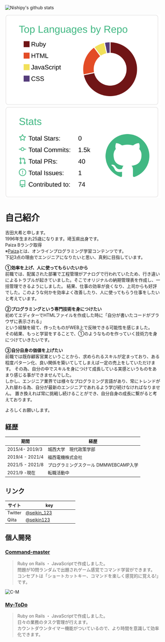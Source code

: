 ![Nishipy's github stats](https://github-readme-stats.vercel.app/api?username=nishipy)

[![](https://raw.githubusercontent.com/seikin123/seikin123/master/profile-summary-card-output/vue/1-repos-per-language.svg)](https://github.com/vn7n24fzkq/github-profile-summary-cards) [![](https://raw.githubusercontent.com/seikin123/seikin123/master/profile-summary-card-output/vue/3-stats.svg)](https://github.com/vn7n24fzkq/github-profile-summary-cards)  

# 自己紹介  
吉田大希と申します。  
1996年生まれ25歳になります。埼玉県出身です。  
Paiza Bランク取得  
※[Paiza](https://paiza.jp/)とは、オンラインプログラミング学習コンテンツです。  
下記3点の理由でエンジニアになりたいと思い、真剣に目指しています。  

**①効率を上げ、人に使ってもらいたいから**  
前職では、配属された部署で工程管理がアナログで行われていたため、行き違いによるトラブルが起きていました。そこでオリジナルの納期管理表を作成し、一括管理できるようにしました。
結果、仕事の効率が良くなり、上司からも好評でした。このような何かを効率よく改善したり、人に使ってもらう仕事をしたいと考えています。  

**②プログラミングという専門技術を身につけたい**  
初めてエディターでHTMLファイルを作成した時に「自分が書いたコードがブラウザに表示される」  
という経験を経て、作ったものがWEB上で反映できる可能性を感じました。  
その結果、もっと学習をすることで、①のようなものを作っていく技術力を身につけていきたいです。  

**③自分自身の価値を上げたい**  
前職では既存顧客営業ということから、求められるスキルが定まっており、ある程度パターン化、良い関係を築いてしてしまえば一定の売上をしていただけます。
その為、自分の中でスキルを身につけて成長している実感というものをあまり感じる事ができませんでした。  
しかし、エンジニア業界では様々なプログラミング言語があり、常にトレンドが入れ替わる為、自分が最新のエンジニアであれるよう学び続けなければなりません。
置き換えれば常に挑戦し続けることができ、自分自身の成長に繋がると考えております。  

よろしくお願いします。  

## 経歴  
| 期間 | 経歴 　　　　　　　　　　　|
| --- | --- |
| 2015/4- 2019/3 | 城西大学　現代政策学部 |
| 2019/4 - 2021/4 | 福西電機株式会社 |
| 2021/5 - 2021/8 | プログラミングスクール DMMWEBCAMP入学 |
| 2021/9 -現在 | 転職活動中 |  

## リンク  
| サイト | key 　　　　　　　　　|
| --- | --- |
|  Twitter | [@seikin_123](https://twitter.com/PJQ5aZrSKpdFuQC) |
| Qiita | [@seikin123](https://qiita.com/seikin123) |  

## 個人開発  
### [Command-master](https://github.com/seikin123/Command_master_app#readme)
> Ruby on Rails ・ JavaScriptで作成しました。  
> 問題が10問ランダムで出題されゲーム感覚でコマンド学習ができます。  
> コンセプトは「ショートカットキー、コマンドを楽しく感覚的に覚える!」です。  
<img width="1439" alt="C-M" src="https://user-images.githubusercontent.com/76866582/132525252-ec9a5725-e50c-467d-b0b1-766f109f9e1a.png">  
 
### [My-ToDo](https://github.com/seikin123/my-todo#readme)
> Ruby on Rails ・ JavaScriptで作成しました。  
> 日々の業務のタスク管理が行えます。  
> カウントダウンタイマー機能がついているので、より時間を意識して効率化できます。    



